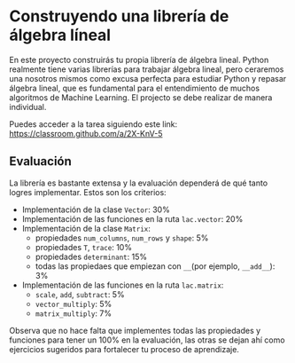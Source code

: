 # Construyendo una librería de álgebra líneal

En este proyecto construirás tu propia librería de álgebra lineal. Python realmente tiene varias librerías para trabajar álgebra lineal, pero ceraremos una nosotros mismos como excusa perfecta para estudiar Python y repasar álgebra lineal, que es fundamental para el entendimiento de muchos algoritmos de Machine Learning. El projecto se debe realizar de manera individual. 

Puedes acceder a la tarea siguiendo este link: https://classroom.github.com/a/2X-KnV-5

## Evaluación

La librería es bastante extensa y la evaluación dependerá de qué tanto logres implementar. Estos son los criterios:

- Implementación de la clase `Vector`: 30%
- Implementación de las funciones en la ruta `lac.vector`: 20%
- Implementación de la clase `Matrix`: 
  - propiedades `num_columns`, `num_rows` y `shape`: 5%
  - propiedades `T`, `trace`: 10%
  - propiedades `determinant`: 15%
  - todas las propiedaes que empiezan con `__`(por ejemplo, `__add__`): 3%
- Implementación de las funciones en la ruta `lac.matrix`:
  - `scale`, `add`, `subtract`: 5%
  - `vector_multiply`: 5%
  - `matrix_multiply`: 7%

Observa que no hace falta que implementes todas las propiedades y funciones para tener un 100% en la evaluación, las otras se dejan ahí como ejercicios sugeridos para fortalecer tu proceso de aprendizaje.
